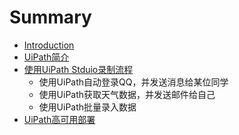 # Summary

* [Introduction](README.md)
* [UiPath简介](chapter1.md)
* [使用UiPath Stduio录制流程](shi-yong-uipath-stduio-lu-zhi-liu-cheng.md)
  * 使用UiPath自动登录QQ，并发送消息给某位同学
  * 使用UiPath获取天气数据，并发送邮件给自己
  * 使用UiPath批量录入数据
* [UiPath高可用部署](uipathgao-ke-yong-bu-shu.md)

